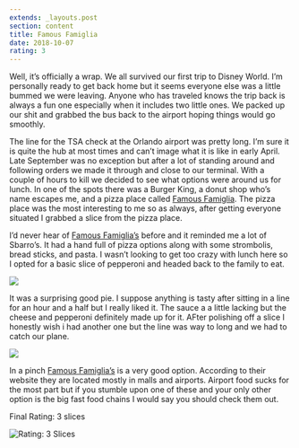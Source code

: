 ```yaml
---
extends: _layouts.post
section: content
title: Famous Famiglia
date: 2018-10-07
rating: 3
---
```


Well, it’s officially a wrap. We all survived our first trip to Disney World. I’m personally ready to get back home but it seems everyone else was a little bummed we were leaving. Anyone who has traveled knows the trip back is always a fun one especially when it includes two little ones. We packed up our shit and grabbed the bus back to the airport hoping things would go smoothly.

The line for the TSA check at the Orlando airport was pretty long. I’m sure it is quite the hub at most times and can’t image what it is like in early April. Late September was no exception but after a lot of standing around and following orders we made it through and close to our terminal. With a couple of hours to kill we decided to see what options were around us for lunch. In one of the spots there was a Burger King, a donut shop who’s name escapes me, and a pizza place called [Famous Famiglia](https://famousfamiglia.com/). The pizza place was the most interesting to me so as always, after getting everyone situated I grabbed a slice from the pizza place.

I’d never hear of [Famous Famiglia’s](https://famousfamiglia.com/) before and it reminded me a lot of Sbarro’s. It had a hand full of pizza options along with some strombolis, bread sticks, and pasta. I wasn’t looking to get too crazy with lunch here so I opted for a basic slice of pepperoni and headed back to the family to eat.

![](https://64.media.tumblr.com/238e1ccfd92cc87bf5c35aee9fbdb23b/72e3db8bc2b96783-7e/s540x810/26a316ffb49925c2451fe9fad422652e844db5fd.jpg)

It was a surprising good pie. I suppose anything is tasty after sitting in a line for an hour and a half but I really liked it. The sauce a a little lacking but the cheese and pepperoni definitely made up for it. AFter polishing off a slice I honestly wish i had another one but the line was way to long and we had to catch our plane.

![](https://64.media.tumblr.com/784918c79d3b7d0a1aafc00a1f85fb14/72e3db8bc2b96783-59/s540x810/53b0c1b88920178e623934b9acbab11854730532.jpg)

In a pinch [Famous Famiglia’s](https://famousfamiglia.com/) is a very good option. According to their website they are located mostly in malls and airports. Airport food sucks for the most part but if you stumble upon one of these and your only other option is the big fast food chains I would say you should check them out.

Final Rating: 3 slices

![Rating: 3 Slices](/assets/img/pizza3_sm.jpg)